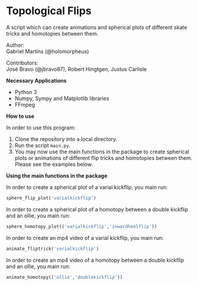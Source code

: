 # Topological Flips  

A script which can create animations and spherical plots of different skate tricks and homotopies between them.

Author:  
Gabriel Martins (@holomorpheus)  

Contributors:  
José Bravo (@jbravo87), Robert Hingtgen, Justus Carlisle  

__Necessary Applications__

- Python 3  
- Numpy, Sympy and Matplotlib libraries  
- FFmpeg

__How to use__

In order to use this program:  

1) Clone the repository into a local directory.
2) Run the script `main.py`.
3) You may now use the main functions in the package to create spherical plots or animations of different flip tricks and homotopies between them. Please see the examples below.

__Using the main functions in the package__

In order to create a spherical plot of a varial kickflip, you main run:
```python
sphere_flip_plot('varialkickflip')
```

In order to create a spherical plot of a homotopy between a double kickflip and an ollie, you main run:
```python
sphere_homotopy_plot(('varialkickflip','inwardheelflip'))
```

In order to create an mp4 video of a varial kickflip, you main run:
```python
animate_fliptrick('varialkickflip')
```

In order to create an mp4 video of a homotopy between a double kickflip and an ollie, you main run:
```python
animate_homotopy(('ollie','doublekickflip'))
```
